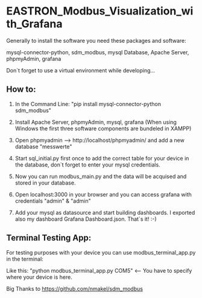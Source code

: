 # EASTRON_Modbus_Visualization_with_Grafana

Generally to install the software you need these packages and software:

mysql-connector-python, sdm_modbus, mysql Database, Apache Server, phpmyAdmin, grafana

Don`t forget to use a virtual environment while developing...

## How to:

1) In the Command Line: "pip install mysql-connector-python sdm_modbus"

2) Install Apache Server, phpmyAdmin, mysql, grafana (When using Windows the first three software components are bundeled in XAMPP)

3) Open phpmyadmin --> http://localhost/phpmyadmin/ and add a new database "messwerte"

3) Start sql_initial.py first once to add the correct table for your device in the database, don`t forget to enter your mysql credentials.

4) Now you can run modbus_main.py and the data will be acquised and stored in your database.

5) Open localhost:3000 in your browser and you can access grafana with credentials "admin" & "admin"

6) Add your mysql as datasource and start building dashboards. I exported also my dashboard Grafana Dashboard.json. That`s it! :-)

## Terminal Testing App:

For testing purposes with your device you can use modbus_terminal_app.py in the terminal:

Like this: "python modbus_terminal_app.py COM5" <-- You have to specify where your device is here.

Big Thanks to https://github.com/nmakel/sdm_modbus